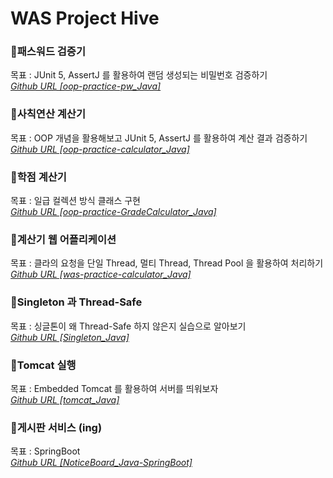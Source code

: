 # WAS Project Hive

### 📌패스워드 검증기

목표 : JUnit 5, AssertJ 를 활용하여 랜덤 생성되는 비밀번호 검증하기</br>
[_Github URL [oop-practice-pw_Java]_](https://github.com/Qussong/project_oop-practice-pw_Java)

### 📌사칙연산 계산기

목표 : OOP 개념을 활용해보고 JUnit 5, AssertJ 를 활용하여 계산 결과 검증하기</br>
[_Github URL [oop-practice-calculator_Java]_](https://github.com/Qussong/project_oop-practice-calculator_Java)

### 📌학점 계산기

목표 : 일급 컬렉션 방식 클래스 구현</br>
[_Github URL [oop-practice-GradeCalculator_Java]_](https://github.com/Qussong/project_oop-practice-GradeCalculator_Java)

### 📌계산기 웹 어플리케이션

목표 : 클라의 요청을 단일 Thread, 멀티 Thread, Thread Pool 을 활용하여 처리하기</br>
[_Github URL [was-practice-calculator_Java]_](https://github.com/Qussong/project_was-practice-calculator_Java)

### 📌Singleton 과 Thread-Safe

목표 : 싱글톤이 왜 Thread-Safe 하지 않은지 실습으로 알아보기</br>
[_Github URL [Singleton_Java]_](https://github.com/Qussong/study_Singleton_Java)

### 📌Tomcat 실행

목표 : Embedded Tomcat 를 활용하여 서버를 띄워보자</br>
[_Github URL [tomcat_Java]_](https://github.com/Qussong/project_tomcat_Java)

### 📌게시판 서비스 (ing)

목표 : SpringBoot<br>
[_Github URL [NoticeBoard_Java-SpringBoot]_](https://github.com/Qussong/project_NoticeBoard_Java-SpringBoot)

<!--
### 📌

-->
